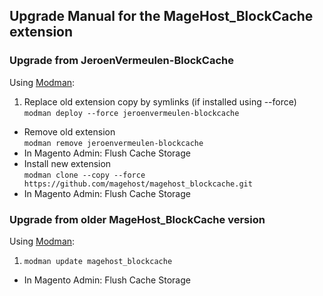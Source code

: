 ## Upgrade Manual for the MageHost_BlockCache extension

### Upgrade from JeroenVermeulen-BlockCache

Using [Modman](https://github.com/colinmollenhour/modman):

1. Replace old extension copy by symlinks (if installed using --force)<br />
  `modman deploy --force jeroenvermeulen-blockcache`
* Remove old extension<br />
  `modman remove jeroenvermeulen-blockcache`
* In Magento Admin: Flush Cache Storage
* Install new extension<br />
  `modman clone --copy --force https://github.com/magehost/magehost_blockcache.git`
* In Magento Admin: Flush Cache Storage

### Upgrade from older MageHost_BlockCache version

Using [Modman](https://github.com/colinmollenhour/modman):

1. `modman update magehost_blockcache`
* In Magento Admin: Flush Cache Storage
